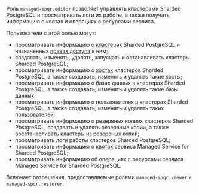 Роль `managed-spqr.editor` позволяет управлять кластерами Sharded PostgreSQL и просматривать логи их работы, а также получать информацию о квотах и операциях с ресурсами сервиса.

Пользователи с этой ролью могут:
* просматривать информацию о [кластерах](../../managed-spqr/concepts/index.md) Sharded PostgreSQL и назначенных [правах доступа](../../iam/concepts/access-control/index.md) к ним;
* создавать, изменять, удалять, запускать и останавливать кластеры Sharded PostgreSQL;
* просматривать информацию о [хостах](../../managed-spqr/concepts/instance-types.md) кластеров Sharded PostgreSQL, а также создавать, изменять и удалять такие хосты;
* просматривать информацию о базах данных в кластерах Sharded PostgreSQL, а также создавать, изменять и удалять такие базы данных;
* просматривать информацию о пользователях в кластерах Sharded PostgreSQL, а также создавать, изменять и удалять таких пользователей;
* просматривать информацию о резервных копиях кластеров Sharded PostgreSQL, создавать и удалять резервные копии, а также восстанавливать кластеры из резервных копий;
* просматривать логи работы кластеров Sharded PostgreSQL;
* просматривать информацию о [квотах](../../managed-spqr/concepts/limits.md#mspqr-quotas) сервиса Managed Service for Sharded PostgreSQL;
* просматривать информацию об операциях с ресурсами сервиса Managed Service for Sharded PostgreSQL.

Включает разрешения, предоставляемые ролями `managed-spqr.viewer` и `managed-spqr.restorer`.
